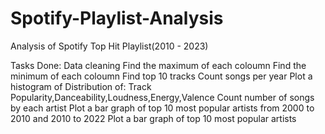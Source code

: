 # Spotify-Playlist-Analysis
Analysis of Spotify Top Hit Playlist(2010 - 2023)

Tasks Done:
Data cleaning 
Find the maximum of each coloumn
Find the minimum of each coloumn
Find top 10 tracks
Count songs per year
Plot a histogram of Distribution of: Track Popularity,Danceability,Loudness,Energy,Valence
Count number of songs by each artist
Plot a bar graph of top 10 most popular artists from 2000 to 2010 and 2010 to 2022
Plot a bar graph of top 10 most popular artists


